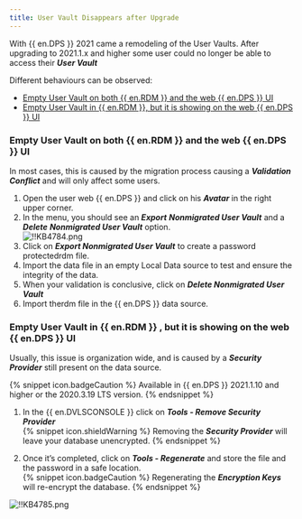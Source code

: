 ```yaml
---
title: User Vault Disappears after Upgrade
---
```

With {{ en.DPS }} 2021 came a remodeling of the User Vaults. After upgrading to 2021.1.x and higher some user could no longer be able to access their ***User Vault***  

Different behaviours can be observed:  

* <a href="#one">Empty User Vault on both {{ en.RDM }} and the web {{ en.DPS }} UI</a>
* <a href="#both">Empty User Vault in {{ en.RDM }}, but it is showing on the web {{ en.DPS }} UI</a>

### Empty User Vault on both {{ en.RDM }} and the web {{ en.DPS }} UI
<a name="one"></a>

In most cases, this is caused by the migration process causing a ***Validation Conflict*** and will only affect some users.  

1. Open the user web {{ en.DPS }} and click on his ***Avatar*** in the right upper corner.
1. In the menu, you should see an ***Export***   ***Nonmigrated User Vault*** and a ***Delete***   ***Nonmigrated User Vault*** option.  
![!!KB4784.png](/img/en/kb/KB4784.png)
1. Click on ***Export Nonmigrated User Vault*** to create a password protectedrdm file.
1. Import the data file in an empty Local Data source to test and ensure the integrity of the data.
1. When your validation is conclusive, click on ***Delete Nonmigrated User Vault***
1. Import therdm file in the {{ en.DPS }} data source.

### Empty User Vault in {{ en.RDM }} , but it is showing on the web {{ en.DPS }} UI
<a name="both"></a>

Usually, this issue is organization wide, and is caused by a ***Security Provider*** still present on the data source.  

{% snippet icon.badgeCaution %}
Available in {{ en.DPS }} 2021.1.10 and higher or the 2020.3.19 LTS version.
{% endsnippet %}  

1. In the {{ en.DVLSCONSOLE }} click on ***Tools - Remove Security Provider***  
{% snippet icon.shieldWarning %}
Removing the ***Security Provider*** will leave your database unencrypted.
{% endsnippet %}  

2. Once it’s completed, click on ***Tools - Regenerate*** and store the file and the password in a safe location.  
{% snippet icon.badgeCaution %}
Regenerating the ***Encryption Keys*** will re-encrypt the database.
{% endsnippet %}  

![!!KB4785.png](/img/en/kb/KB4785.png)
